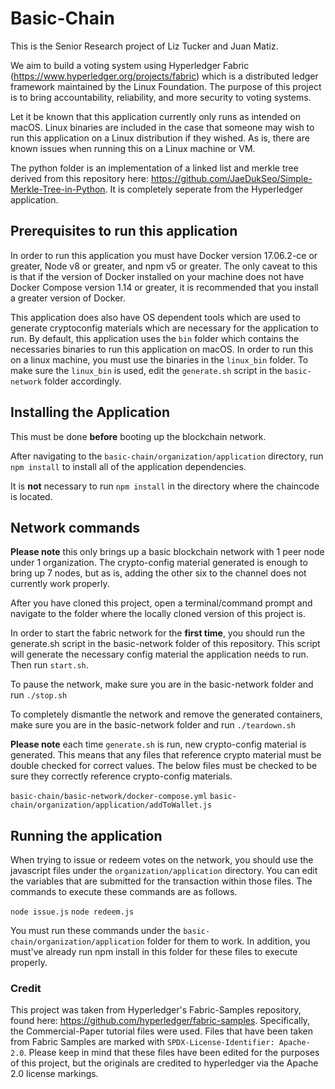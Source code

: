 # Basic-Chain

This is the Senior Research project of Liz Tucker and Juan Matiz. 

We aim to build a voting system using Hyperledger Fabric (https://www.hyperledger.org/projects/fabric) 
which is a distributed ledger framework maintained by the Linux Foundation. The purpose of this project 
is to bring accountability, reliability, and more security to voting systems. 

Let it be known that this application currently only runs as intended on macOS. Linux binaries are included 
in the case that someone may wish to run this application on a Linux distribution if they wished. As is,
there are known issues when running this on a Linux machine or VM.

The python folder is an implementation of a linked list and merkle tree derived from this repository here:
https://github.com/JaeDukSeo/Simple-Merkle-Tree-in-Python. It is completely seperate from the Hyperledger 
application.

## Prerequisites to run this application

In order to run this application you must have Docker version 17.06.2-ce or greater, Node v8 or greater,
and npm v5 or greater.
The only caveat to this is that if the version of Docker installed on your machine does not 
have Docker Compose version 1.14 or greater, it is recommended that you install a greater version 
of Docker.

This application does also have OS dependent tools which are used to generate cryptoconfig materials 
which are necessary for the application to run. By default, this application uses the `bin` folder which
contains the necessaries binaries to run this application on macOS. In order to run this on a linux machine,
you must use the binaries in the `linux_bin` folder. To make sure the `linux_bin` is used, 
edit the `generate.sh` script in the `basic-network` folder accordingly.

## Installing the Application 
This must be done **before** booting up the blockchain network.

After navigating to the `basic-chain/organization/application` directory, run `npm install` to install all of the 
application dependencies.

It is **not** necessary to run `npm install` in the directory where the chaincode is located.

## Network commands

**Please note** this only brings up a basic blockchain network with 1 peer node under 1 organization. 
The crypto-config material generated is enough to bring up 7 nodes, but as is, adding the other six to the channel does 
not currently work properly.

After you have cloned this project, open a terminal/command prompt and navigate to the folder 
where the locally cloned version of this project is.

In order to start the fabric network for the **first time**, you should run the generate.sh script in the basic-network 
folder of this repository. This script will generate the necessary config material the application needs
to run. Then run `start.sh`.

To pause the network, make sure you are in the basic-network folder and run `./stop.sh`

To completely dismantle the network and remove the generated containers, make sure you are in 
the basic-network folder and run `./teardown.sh`

**Please note** each time  `generate.sh` is run, new crypto-config material is generated. This means that 
any files that reference crypto material must be double checked for correct values. The below files must 
be checked to be sure they correctly reference crypto-config materials.

`basic-chain/basic-network/docker-compose.yml`
`basic-chain/organization/application/addToWallet.js`

## Running the application

When trying to issue or redeem votes on the network, you should use the javascript files under the `organization/application`
directory. You can edit the variables that are submitted for the transaction within those files. The commands to execute these
commands are as follows.

`node issue.js`
`node redeem.js`

You must run these commands under the `basic-chain/organization/application` folder for them to work. In addition,
you must've already run npm install in this folder for these files to execute properly.

### Credit

This project was taken from Hyperledger's Fabric-Samples repository, found here:
https://github.com/hyperledger/fabric-samples. Specifically, the Commercial-Paper tutorial files were used. 
Files that have been taken from Fabric Samples are marked with `SPDX-License-Identifier: Apache-2.0`. Please keep in mind
that these files have been edited for the purposes of this project, but the originals are credited to hyperledger via 
the Apache 2.0 license markings.